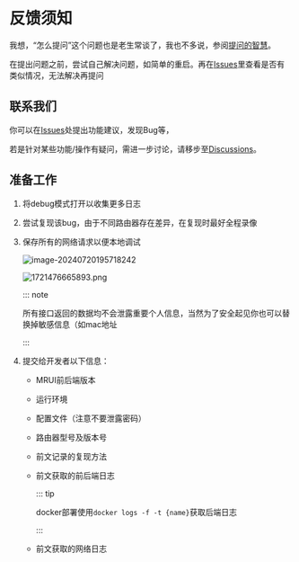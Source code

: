 # 反馈须知

我想，“怎么提问”这个问题也是老生常谈了，我也不多说，参阅[提问的智慧](https://github.com/ryanhanwu/How-To-Ask-Questions-The-Smart-Way/blob/main/README-zh_CN.md)。

在提出问题之前，尝试自己解决问题，如简单的重启。再在[Issues](https://github.com/Mirouterui/mirouter-ui/issues)里查看是否有类似情况，无法解决再提问

## 联系我们

你可以在[Issues](https://github.com/Mirouterui/mirouter-ui/issues)处提出功能建议，发现Bug等，

若是针对某些功能/操作有疑问，需进一步讨论，请移步至[Discussions](https://github.com/orgs/Mirouterui/discussions)。

## 准备工作

1. 将debug模式打开以收集更多日志

2. 尝试复现该bug，由于不同路由器存在差异，在复现时最好全程录像

3. 保存所有的网络请求以便本地调试

   ![image-20240720195718242](https://onep.hzchu.top/mount/pic/myself/2024/07/669ba61f19198.png?fmt=webp)

   ![1721476665893.png](https://onep.hzchu.top/mount/pic/myself/2024/07/669ba63a8caf0.png?fmt=webp)

   ::: note

   所有接口返回的数据均不会泄露重要个人信息，当然为了安全起见你也可以替换掉敏感信息（如mac地址

    :::

4. 提交给开发者以下信息：

   - MRUI前后端版本

   - 运行环境

   - 配置文件（注意不要泄露密码）

   - 路由器型号及版本号

   - 前文记录的复现方法

   - 前文获取的前后端日志

     ::: tip

     docker部署使用`docker logs -f -t {name}`获取后端日志

      :::
   
   - 前文获取的网络日志

